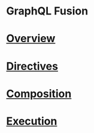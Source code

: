 # GraphQL Fusion

# [Overview](Section%201%20--%20Overview.md)

# [Directives](Section%202%20--%20Directives.md)

# [Composition](Section%203%20--%20Composition.md)

# [Execution](Section%204%20--%20Execution.md)
